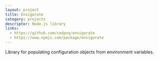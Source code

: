 ```yaml
---
layout: project
title: Envigorate
category: projects
descriptor: Node.js library
links:
  - https://github.com/cadpnq/envigorate
  - https://www.npmjs.com/package/envigorate
---
```


Library for populating configuration objects from environment variables.